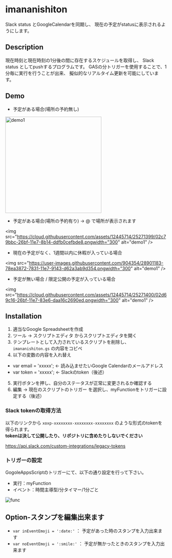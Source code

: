 imananishiton
====
Slack status とGoogleCalendarを同期し、
現在の予定がstatusに表示されるようにします。

## Description
現在時刻と現在時刻の1分後の間に存在するスケジュールを取得し、
Slack status としてpushするプログラムです。
GASの分トリガーを使用することで、1分毎に実行を行うことが出来、
擬似的なリアルタイム更新を可能にしています。

## Demo
- 予定がある場合(場所の予約無し)

<img src="https://cloud.githubusercontent.com/assets/12445714/25271187/3cf48bc0-26be-11e7-99ae-d04c46db98f9.png" width="300" alt="demo1" />

- 予定がある場合(場所の予約有り) → @ で場所が表示されます

<img src="https://cloud.githubusercontent.com/assets/12445714/25271399/02c79bbc-26bf-11e7-8b14-ddfb0cefbde8.pngwidth="300" alt="demo1" />

- 現在の予定がなく、1週間以内に休暇が入っている場合

<img src="https://user-images.githubusercontent.com/904354/28901183-78ea3872-7831-11e7-9143-d62a3ab9d354.pngwidth="300" alt="demo1" />

- 予定が無い場合 / 限定公開の予定が入っている場合

<img src="https://cloud.githubusercontent.com/assets/12445714/25271400/02d69c16-26bf-11e7-83e6-daa16c2690ed.pngwidth="300" alt="demo1" />

## Installation

1. 適当なGoogle Spreadsheetを作成
2. ツール → スクリプトエディタ からスクリプトエディタを開く
3. テンプレートとして入力されているスクリプトを削除し、 `imananishiton.gs` の内容をコピペ
4. 以下の変数の内容を入れ替え
- var email = 'xxxxx'; ← 読み込ませたいGoogle Calendarのメールアドレス
- var token = 'xxxxx'; ← Slackのtoken（後述）
5. 実行ボタンを押し、自分のステータスが正常に変更されるか確認する
6. 編集 → 現在のスクリプトのトリガー を選択し、myFunctionをトリガーに設定する（後述）


### Slack tokenの取得方法

以下のリンクから `xoxp-xxxxxxxx-xxxxxxxx-xxxxxxxx` のような形式のtokenを得られます。<br>
**tokenは決して公開したり、リポジトリに含めたりしないでください**

https://api.slack.com/custom-integrations/legacy-tokens

### トリガーの設定

GogoleAppsScriptのトリガーにて、以下の通り設定を行って下さい。
- 実行：myFunction
- イベント：時間主導型/分タイマー/1分ごと

![func](https://cloud.githubusercontent.com/assets/12445714/25301893/bb21ccca-276c-11e7-880f-1daebd4146ed.png)

## Option-スタンプを編集出来ます
- `var inEventEmoji = ':date:'` ： 予定があった時のスタンプを入力出来ます
- `var noEventEmoji = ':smile:'` ： 予定が無かったときのスタンプを入力出来ます
